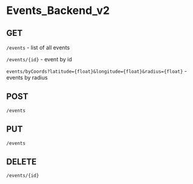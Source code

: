 # Events_Backend_v2

## GET

`/events` - list of all events

`/events/{id}` - event by id

`events/byCoords?latitude={float}&longitude={float}&radius={float}` - events by radius

## POST

`/events`

## PUT

`/events`

## DELETE

`/events/{id}`